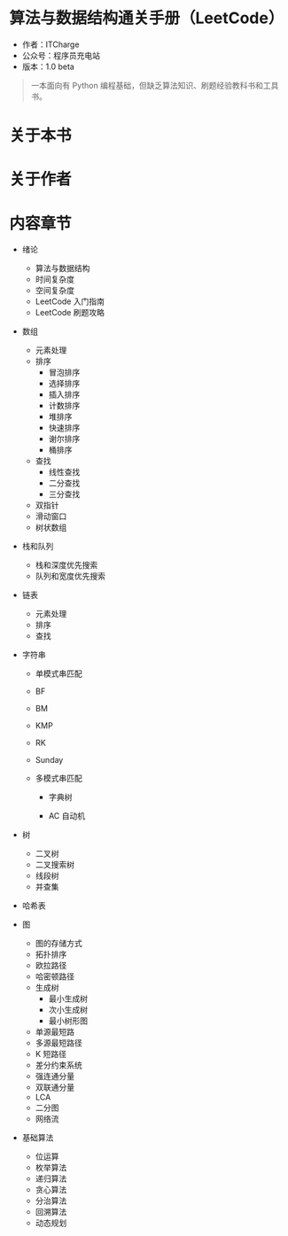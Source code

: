 # 算法与数据结构通关手册（LeetCode）

- 作者：ITCharge
- 公众号：程序员充电站
- 版本：1.0 beta

> 一本面向有 Python 编程基础，但缺乏算法知识、刷题经验教科书和工具书。

# 关于本书

# 关于作者

# 内容章节

- 绪论
  - 算法与数据结构
  - 时间复杂度
  - 空间复杂度
  - LeetCode 入门指南
  - LeetCode 刷题攻略
  
- 数组

  - 元素处理
  - 排序
    - 冒泡排序
    - 选择排序
    - 插入排序
    - 计数排序
    - 堆排序
    - 快速排序
    - 谢尔排序
    - 桶排序
  - 查找
    - 线性查找
    - 二分查找
    - 三分查找
  - 双指针
  - 滑动窗口
  - 树状数组

- 栈和队列

  - 栈和深度优先搜索
  - 队列和宽度优先搜索

- 链表
  - 元素处理
  - 排序
  - 查找
  
- 字符串

  -  单模式串匹配

    - BF
    - BM
    - KMP
    - RK
    - Sunday

  - 多模式串匹配

    - 字典树

    - AC 自动机

- 树

  - 二叉树
  - 二叉搜索树
  - 线段树
  - 并查集

- 哈希表

- 图

  - 图的存储方式
  - 拓扑排序
  - 欧拉路径
  - 哈密顿路径
  - 生成树
    - 最小生成树
    - 次小生成树
    - 最小树形图
  - 单源最短路
  - 多源最短路径
  - K 短路径
  - 差分约束系统
  - 强连通分量
  - 双联通分量
  - LCA
  - 二分图
  - 网络流

- 基础算法

  - 位运算
  - 枚举算法
  - 递归算法
  - 贪心算法
  - 分治算法
  - 回溯算法
  - 动态规划
